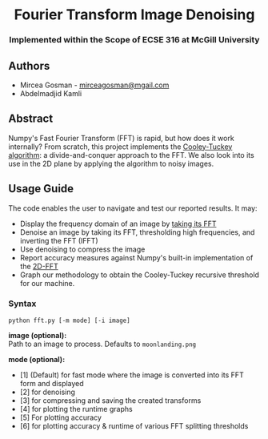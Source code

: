 <h1 align='center'>Fourier Transform Image Denoising</h1>
<h3 align='center'>Implemented within the Scope of ECSE 316 at McGill University</h3>

## Authors
* Mircea Gosman - mirceagosman@mgail.com <br>
* Abdelmadjid Kamli 

## Abstract
Numpy's Fast Fourier Transform (FFT) is rapid, but how does it work internally?
From scratch, this project implements the [Cooley-Tuckey algorithm](https://en.wikipedia.org/wiki/Cooley%E2%80%93Tukey_FFT_algorithm): a divide-and-conquer approach to the FFT. We also look into its use in the 2D plane by applying the algorithm to noisy images.

## Usage Guide
The code enables the user to navigate and test our reported results. It may:
* Display the frequency domain of an image by [taking its FFT](https://pythonnumericalmethods.berkeley.edu/notebooks/chapter24.03-Fast-Fourier-Transform.html#tricks-in-fft)
* Denoise an image by taking its FFT, thresholding high frequencies, and inverting the FFT (IFFT)
* Use denoising to compress the image
* Report accuracy measures against Numpy's built-in implementation of the [2D-FFT](https://numpy.org/doc/stable/reference/generated/numpy.fft.fft2.html)
* Graph our methodology to obtain the Cooley-Tuckey recursive threshold for our machine.


### Syntax
`python fft.py [-m mode] [-i image]`

**image (optional):** <br>
Path to an image to process. Defaults to `moonlanding.png`

**mode (optional):** <br>
- [1] (Default) for fast mode where the image is converted into its FFT form and displayed
- [2] for denoising 
- [3] for compressing and saving the created transforms
- [4] for plotting the runtime graphs 
- [5] For plotting accuracy
- [6] for plotting accuracy & runtime of various FFT splitting thresholds